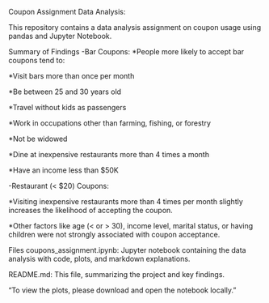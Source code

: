 Coupon Assignment Data Analysis:

This repository contains a data analysis assignment on coupon usage using pandas and Jupyter Notebook.

Summary of Findings
-Bar Coupons:
*People more likely to accept bar coupons tend to:

*Visit bars more than once per month

*Be between 25 and 30 years old

*Travel without kids as passengers

*Work in occupations other than farming, fishing, or forestry

*Not be widowed

*Dine at inexpensive restaurants more than 4 times a month

*Have an income less than $50K

-Restaurant (< $20) Coupons:

*Visiting inexpensive restaurants more than 4 times per month slightly increases the likelihood of accepting the coupon.

*Other factors like age (< or > 30), income level, marital status, or having children were not strongly associated with coupon acceptance.

Files
coupons_assignment.ipynb: Jupyter notebook containing the data analysis with code, plots, and markdown explanations.

README.md: This file, summarizing the project and key findings.

“To view the plots, please download and open the notebook locally.”

